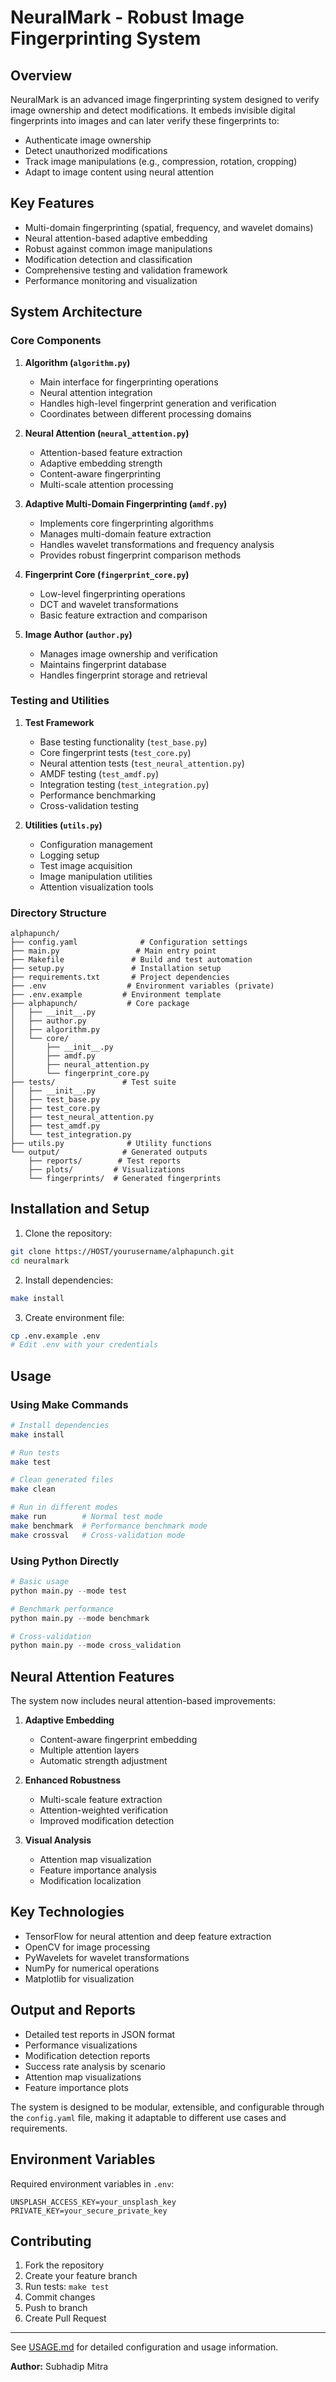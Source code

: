 # NeuralMark - Robust Image Fingerprinting System

## Overview
NeuralMark is an advanced image fingerprinting system designed to verify image ownership and detect modifications. It embeds invisible digital fingerprints into images and can later verify these fingerprints to:
- Authenticate image ownership
- Detect unauthorized modifications
- Track image manipulations (e.g., compression, rotation, cropping)
- Adapt to image content using neural attention

## Key Features
- Multi-domain fingerprinting (spatial, frequency, and wavelet domains)
- Neural attention-based adaptive embedding
- Robust against common image manipulations
- Modification detection and classification
- Comprehensive testing and validation framework
- Performance monitoring and visualization

## System Architecture

### Core Components

1. **Algorithm (`algorithm.py`)**
   - Main interface for fingerprinting operations
   - Neural attention integration
   - Handles high-level fingerprint generation and verification
   - Coordinates between different processing domains

2. **Neural Attention (`neural_attention.py`)**
   - Attention-based feature extraction
   - Adaptive embedding strength
   - Content-aware fingerprinting
   - Multi-scale attention processing

3. **Adaptive Multi-Domain Fingerprinting (`amdf.py`)**
   - Implements core fingerprinting algorithms
   - Manages multi-domain feature extraction
   - Handles wavelet transformations and frequency analysis
   - Provides robust fingerprint comparison methods

4. **Fingerprint Core (`fingerprint_core.py`)**
   - Low-level fingerprinting operations
   - DCT and wavelet transformations
   - Basic feature extraction and comparison

5. **Image Author (`author.py`)**
   - Manages image ownership and verification
   - Maintains fingerprint database
   - Handles fingerprint storage and retrieval

### Testing and Utilities

1. **Test Framework**
   - Base testing functionality (`test_base.py`)
   - Core fingerprint tests (`test_core.py`)
   - Neural attention tests (`test_neural_attention.py`)
   - AMDF testing (`test_amdf.py`)
   - Integration testing (`test_integration.py`)
   - Performance benchmarking
   - Cross-validation testing

2. **Utilities (`utils.py`)**
   - Configuration management
   - Logging setup
   - Test image acquisition
   - Image manipulation utilities
   - Attention visualization tools

### Directory Structure
```
alphapunch/
├── config.yaml              # Configuration settings
├── main.py                 # Main entry point
├── Makefile               # Build and test automation
├── setup.py               # Installation setup
├── requirements.txt       # Project dependencies
├── .env                  # Environment variables (private)
├── .env.example         # Environment template
├── alphapunch/           # Core package
│   ├── __init__.py
│   ├── author.py
│   ├── algorithm.py
│   └── core/
│       ├── __init__.py
│       ├── amdf.py
│       ├── neural_attention.py
│       └── fingerprint_core.py
├── tests/               # Test suite
│   ├── __init__.py
│   ├── test_base.py
│   ├── test_core.py
│   ├── test_neural_attention.py
│   ├── test_amdf.py
│   └── test_integration.py
├── utils.py              # Utility functions
└── output/              # Generated outputs
    ├── reports/        # Test reports
    ├── plots/         # Visualizations
    └── fingerprints/  # Generated fingerprints
```

## Installation and Setup

1. Clone the repository:
```bash
git clone https://HOST/yourusername/alphapunch.git
cd neuralmark
```

2. Install dependencies:
```bash
make install
```

3. Create environment file:
```bash
cp .env.example .env
# Edit .env with your credentials
```

## Usage

### Using Make Commands

```bash
# Install dependencies
make install

# Run tests
make test

# Clean generated files
make clean

# Run in different modes
make run        # Normal test mode
make benchmark  # Performance benchmark mode
make crossval   # Cross-validation mode
```

### Using Python Directly

```python
# Basic usage
python main.py --mode test

# Benchmark performance
python main.py --mode benchmark

# Cross-validation
python main.py --mode cross_validation
```

## Neural Attention Features

The system now includes neural attention-based improvements:

1. **Adaptive Embedding**
   - Content-aware fingerprint embedding
   - Multiple attention layers
   - Automatic strength adjustment

2. **Enhanced Robustness**
   - Multi-scale feature extraction
   - Attention-weighted verification
   - Improved modification detection

3. **Visual Analysis**
   - Attention map visualization
   - Feature importance analysis
   - Modification localization

## Key Technologies
- TensorFlow for neural attention and deep feature extraction
- OpenCV for image processing
- PyWavelets for wavelet transformations
- NumPy for numerical operations
- Matplotlib for visualization

## Output and Reports
- Detailed test reports in JSON format
- Performance visualizations
- Modification detection reports
- Success rate analysis by scenario
- Attention map visualizations
- Feature importance plots

The system is designed to be modular, extensible, and configurable through the `config.yaml` file, making it adaptable to different use cases and requirements.

## Environment Variables
Required environment variables in `.env`:
```
UNSPLASH_ACCESS_KEY=your_unsplash_key
PRIVATE_KEY=your_secure_private_key
```

## Contributing
1. Fork the repository
2. Create your feature branch
3. Run tests: `make test`
4. Commit changes
5. Push to branch
6. Create Pull Request

----

See [USAGE.md](./USAGE.md) for detailed configuration and usage information.

**Author:** Subhadip Mitra